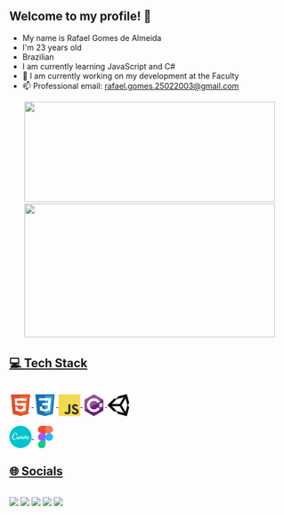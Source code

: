 ## Welcome to my profile! 👋

- My name is Rafael Gomes de Almeida
- I'm 23 years old
- Brazilian <br>
- I am currently learning JavaScript and C#
- 🔭 I am currently working on my development at the Faculty
- 📫 Professional email: rafael.gomes.25022003@gmail.com

<div align="center">
  <a href="https://github.com/rrafaelgomes">
  <img height="180em" width="450em" src="https://github-readme-stats.vercel.app/api?username=rrafaelgomes&show_icons=true&theme=midnight-purple&include_all_commits=true&count_private=true"/>
  <img height="240em" width="450em" src="https://github-readme-stats.vercel.app/api/top-langs/?username=rrafaelgomes&layout=compact&langs_count=7&theme=midnight-purple"/>
</div>

## 💻 Tech Stack

<div style="display: inline_block">
  <br>
  <img align="center" alt="rrafaelgomes-Html" height="40" width="40" src="https://raw.githubusercontent.com/devicons/devicon/master/icons/html5/html5-original.svg"> 
  <img align="center" alt="rrafaelgomes-Css" height="40" width="40" src="https://raw.githubusercontent.com/devicons/devicon/master/icons/css3/css3-original.svg">
  <img align="center" alt="rrafaelgomes-Js" height="40" width="40" src="https://raw.githubusercontent.com/devicons/devicon/master/icons/javascript/javascript-original.svg">
  <img align="center" alt="rrafaelgomes-Csharp" height="40" width="40" src="https://raw.githubusercontent.com/devicons/devicon/master/icons/csharp/csharp-original.svg"> 
  <img align="center" alt="rrafaelgomes-Unity" height="40" width="40" src="https://raw.githubusercontent.com/devicons/devicon/master/icons/unity/unity-original.svg"> 
  
  <br>
  <br>
  
  <img align="center" alt="rrafaelgomes-Canva" height="40" width="40" src="https://raw.githubusercontent.com/devicons/devicon/master/icons/canva/canva-original.svg">
  <img align="center" alt="rrafaelgomes-Figma" height="40" width="40" src="https://raw.githubusercontent.com/devicons/devicon/master/icons/figma/figma-original.svg">
  
</div>

## 🌐 Socials

<div>
 <br>
 <a href="https://instagram.com/rrrafaelgomes" target="_blank"><img src="https://img.shields.io/badge/-Instagram-%23E4405F?style=for-the-badge&logo=instagram&logoColor=white" target="_blank"></a>
 <a href="https://twitter.com/rrRafaelGomes" target="_blank"><img src="https://img.shields.io/badge/-Twitter-%230077B5?style=for-the-badge&logo=twitter&logoColor=white" target="_blank"></a>
 <a href="https://www.twitch.tv/rrafaelgomes" target="_blank"><img src="https://img.shields.io/badge/Twitch-9146FF?style=for-the-badge&logo=twitch&logoColor=white" target="_blank"></a>
 <a href ="mailto:rafael.gomes.25022003@gmail.com"><img src="https://img.shields.io/badge/-Gmail-%23333?style=for-the-badge&logo=gmail&logoColor=white" target="_blank"></a>
 <a href="https://www.linkedin.com/in/rrafaelgomes/" target="_blank"><img src="https://img.shields.io/badge/-LinkedIn-%230077B5?style=for-the-badge&logo=linkedin&logoColor=white" target="_blank"></a>
</div>
